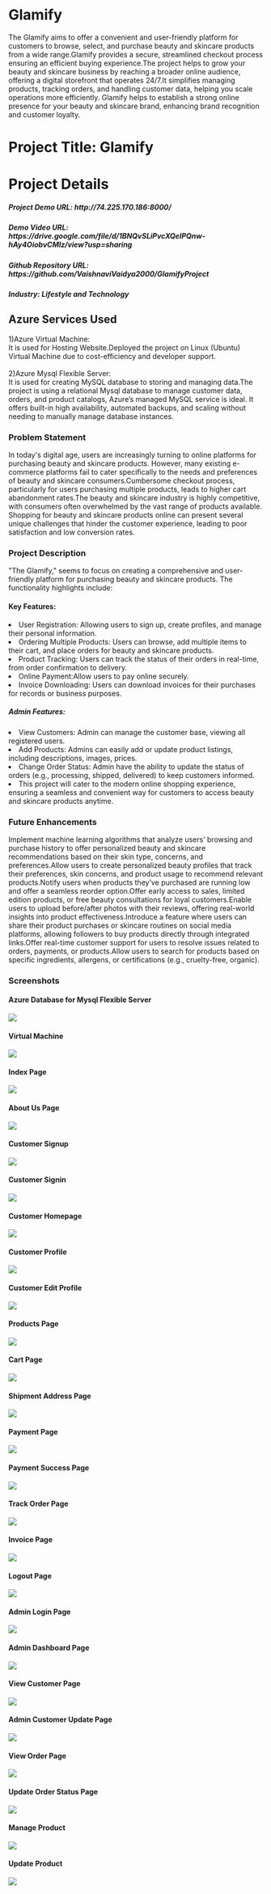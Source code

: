 <h1>Glamify</h1>
The Glamify aims to offer a convenient and user-friendly platform for customers to browse, select, and purchase beauty and skincare products from a wide range.Glamify provides a secure, streamlined checkout process ensuring an efficient buying experience.The project helps to grow your beauty and skincare business by reaching a broader online audience, offering a digital storefront that operates 24/7.It simplifies managing products, tracking orders, and handling customer data, helping you scale operations more efficiently.
Glamify helps to establish a strong online presence for your beauty and skincare brand, enhancing brand recognition and customer loyalty.
<h1>Project Title: Glamify</h1>
<h1>Project Details</h1>
<h5>Project Demo URL: http://74.225.170.186:8000/</h5>
<h5>Demo Video URL: https://drive.google.com/file/d/1BNQvSLiPvcXQeIPQnw-hAy4OiobvCMIz/view?usp=sharing</h5>
<h5>Github Repository URL: https://github.com/VaishnaviVaidya2000/GlamifyProject</h5>
<h5>Industry: Lifestyle and Technology</h5>

<h2>Azure Services Used</h2>
1)Azure Virtual Machine:
<br>
It is used for Hosting Website.Deployed the project on Linux (Ubuntu) Virtual Machine due to cost-efficiency and developer support.
<br>
<br>
2)Azure Mysql Flexible Server:
<br>
It is used for creating MySQL database to storing and managing data.The project is  using a relational Mysql database to manage customer data, orders, and product catalogs, Azure’s managed MySQL service is ideal. It offers built-in high availability, automated backups, and scaling without needing to manually manage database instances.

<h3>Problem Statement</h3>
In today's digital age, users are increasingly turning to online platforms for purchasing beauty and skincare products. However, many existing e-commerce platforms fail to cater specifically to the needs and preferences of beauty and skincare consumers.Cumbersome checkout process, particularly for users purchasing multiple products, leads to higher cart abandonment rates.The beauty and skincare industry is highly competitive, with consumers often overwhelmed by the vast range of products available. Shopping for beauty and skincare products online can present several unique challenges that hinder the customer experience, leading to poor satisfaction and low conversion rates. 

<h3>Project Description</h3>
"The Glamify," seems to focus on creating a comprehensive and user-friendly platform for purchasing beauty and skincare products. The functionality highlights include:

<h4>Key Features:</h4>
<li>User Registration: Allowing users to sign up, create profiles, and manage their personal information.</li>

<li>Ordering Multiple Products: Users can browse, add multiple items to their cart, and place orders for beauty and skincare products.</li>

<li>Product Tracking: Users can track the status of their orders in real-time, from order confirmation to delivery.</li>

<li>Online Payment:Allow users to pay online securely.</li>

<li>Invoice Downloading: Users can download invoices for their purchases for records or business purposes.</li>

<h5>Admin Features:</h5>
<li>View Customers: Admin can manage the customer base, viewing all registered users.</li>

<li>Add Products: Admins can easily add or update product listings, including descriptions, images, prices.</li>

<li>Change Order Status: Admin have the ability to update the status of orders (e.g., processing, shipped, delivered) to keep customers informed.</li>

<li>This project will cater to the modern online shopping experience, ensuring a seamless and convenient way for customers to access beauty and skincare products anytime.</li>

<h3>Future Enhancements</h3>
Implement machine learning algorithms that analyze users’ browsing and purchase history to offer personalized beauty and skincare recommendations based on their skin type, concerns, and preferences.Allow users to create personalized beauty profiles that track their preferences, skin concerns, and product usage to recommend relevant products.Notify users when products they’ve purchased are running low and offer a seamless reorder option.Offer early access to sales, limited edition products, or free beauty consultations for loyal customers.Enable users to upload before/after photos with their reviews, offering real-world insights into product effectiveness.Introduce a feature where users can share their product purchases or skincare routines on social media platforms, allowing followers to buy products directly through integrated links.Offer real-time customer support for users to resolve issues related to orders, payments, or products.Allow users to search for products based on specific ingredients, allergens, or certifications (e.g., cruelty-free, organic).

<h3>Screenshots</h3>
<h4>Azure Database for Mysql Flexible Server</h4>
<img src="static/images/Mysql image.png" />
<h4>Virtual Machine</h4>
<img src="static/images/VM_image.png"/>
<h4>Index Page</h4>
<img src="static/images/Index_page.png"/>
<h4>About Us Page</h4>
<img src="static/images/aboutus_page.png"/>
<h4>Customer Signup</h4>
<img src="static/images/customer_signup.png"/>
<h4>Customer Signin</h4>
<img src="static/images/customer_login.png"/>
<h4>Customer Homepage</h4>
<img src="static/images/cust_homepage.png"/>
<h4>Customer Profile</h4>
<img src="static/images/cust_profile.png"/>
<h4>Customer Edit Profile</h4>
<img src="static/images/edit_profile.png"/>
<h4>Products Page</h4>
<img src="static/images/products_page.png"/>
<h4>Cart Page</h4>
<img src="static/images/cart_page.png"/>
<h4>Shipment Address Page</h4>
<img src="static/images/ship_address.png"/>
<h4>Payment Page</h4>
<img src="static/images/payment_page.png"/>
<h4>Payment Success Page</h4>
<img src="static/images/pay_success.png"/>
<h4>Track Order Page</h4>
<img src="static/images/order_track_page.png"/>
<h4>Invoice Page</h4>
<img src="static/images/invoice.png"/>
<h4>Logout Page</h4>
<img src="static/images/logout.png"/>
<h4>Admin Login Page</h4>
<img src="static/images/adminlogin.png"/>
<h4>Admin Dashboard Page</h4>
<img src="static/images/admindash.png"/>
<h4>View Customer Page</h4>
<img src="static/images/view_customer.png"/>
<h4>Admin Customer Update Page</h4>
<img src="static/images/admin_up_cust.png"/>
<h4>View Order Page</h4>
<img src="static/images/view_order.png"/>
<h4>Update Order Status Page</h4>
<img src="static/images/update_orstatus.png"/>
<h4>Manage Product</h4>
<img src="static/images/manage_product.png"/>
<h4>Update Product</h4>
<img src="static/images/update_product.png"/>
